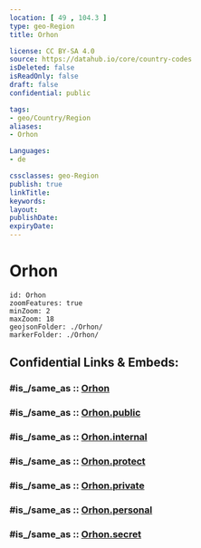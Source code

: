 ```yaml
---
location: [ 49 , 104.3 ] 
type: geo-Region
title: Orhon

license: CC BY-SA 4.0
source: https://datahub.io/core/country-codes
isDeleted: false
isReadOnly: false
draft: false
confidential: public

tags:
- geo/Country/Region
aliases:
- Orhon

Languages:
- de

cssclasses: geo-Region
publish: true
linkTitle: 
keywords: 
layout: 
publishDate: 
expiryDate: 
---
```


# Orhon

```leaflet
id: Orhon
zoomFeatures: true 
minZoom: 2 
maxZoom: 18
geojsonFolder: ./Orhon/
markerFolder: ./Orhon/
```


## Confidential Links & Embeds: 

### #is_/same_as :: [Orhon](/_Standards/Earth/Continent/Asia/Asia~East/Mongolia/Provinces~Mongolia/Orhon.md) 

### #is_/same_as :: [Orhon.public](/_public/Earth/Continent/Asia/Asia~East/Mongolia/Provinces~Mongolia/Orhon.public.md) 

### #is_/same_as :: [Orhon.internal](/_internal/Earth/Continent/Asia/Asia~East/Mongolia/Provinces~Mongolia/Orhon.internal.md) 

### #is_/same_as :: [Orhon.protect](/_protect/Earth/Continent/Asia/Asia~East/Mongolia/Provinces~Mongolia/Orhon.protect.md) 

### #is_/same_as :: [Orhon.private](/_private/Earth/Continent/Asia/Asia~East/Mongolia/Provinces~Mongolia/Orhon.private.md) 

### #is_/same_as :: [Orhon.personal](/_personal/Earth/Continent/Asia/Asia~East/Mongolia/Provinces~Mongolia/Orhon.personal.md) 

### #is_/same_as :: [Orhon.secret](/_secret/Earth/Continent/Asia/Asia~East/Mongolia/Provinces~Mongolia/Orhon.secret.md)

